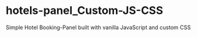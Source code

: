 # hotels-panel_Custom-JS-CSS

 Simple Hotel Booking-Panel built with vanilla JavaScript and custom CSS 
